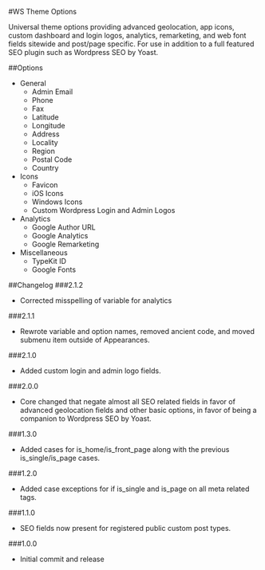 #WS Theme Options

Universal theme options providing advanced geolocation, app icons, custom dashboard and login logos, analytics, remarketing, and web font fields sitewide and post/page specific. For use in addition to a full featured SEO plugin such as Wordpress SEO by Yoast.

##Options

- General
    - Admin Email
    - Phone
    - Fax
    - Latitude
    - Longitude
    - Address
    - Locality
    - Region
    - Postal Code
    - Country
- Icons
    - Favicon
    - iOS Icons
    - Windows Icons
    - Custom Wordpress Login and Admin Logos
- Analytics
    - Google Author URL
    - Google Analytics
    - Google Remarketing
- Miscellaneous
    - TypeKit ID
    - Google Fonts

##Changelog
###2.1.2
- Corrected misspelling of variable for analytics

###2.1.1
- Rewrote variable and option names, removed ancient code, and moved submenu item outside of Appearances.

###2.1.0
- Added custom login and admin logo fields.

###2.0.0
- Core changed that negate almost all SEO related fields in favor of advanced geolocation fields and other basic options, in favor of being a companion to Wordpress SEO by Yoast.

###1.3.0
- Added cases for is_home/is_front_page along with the previous is_single/is_page cases.

###1.2.0
- Added case exceptions for if is_single and is_page on all meta related tags.

###1.1.0
- SEO fields now present for registered public custom post types.

###1.0.0
- Initial commit and release
